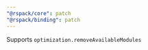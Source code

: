 ```yaml
---
"@rspack/core": patch
"@rspack/binding": patch
---
```


Supports `optimization.removeAvailableModules`
